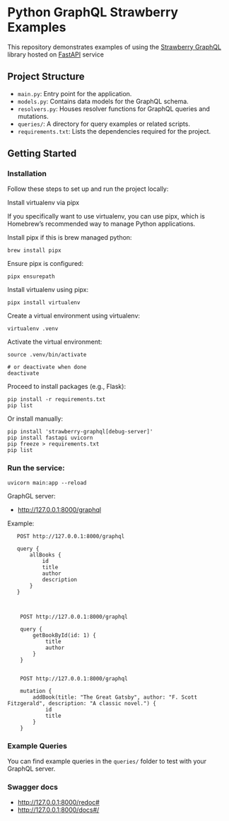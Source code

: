 
# Python GraphQL Strawberry Examples

This repository demonstrates examples of using the [Strawberry GraphQL](https://strawberry.rocks/) library hosted on [FastAPI](https://fastapi.tiangolo.com/) service

## Project Structure

- `main.py`: Entry point for the application.
- `models.py`: Contains data models for the GraphQL schema.
- `resolvers.py`: Houses resolver functions for GraphQL queries and mutations.
- `queries/`: A directory for query examples or related scripts.
- `requirements.txt`: Lists the dependencies required for the project.

## Getting Started

### Installation

Follow these steps to set up and run the project locally:


Install virtualenv via pipx

If you specifically want to use virtualenv, you can use pipx, which is Homebrew’s recommended way to manage Python applications.

Install pipx if this is brew managed python:

    brew install pipx

Ensure pipx is configured:

    pipx ensurepath

Install virtualenv using pipx:

    pipx install virtualenv

Create a virtual environment using virtualenv:

    virtualenv .venv

Activate the virtual environment:

    source .venv/bin/activate

    # or deactivate when done
    deactivate

Proceed to install packages (e.g., Flask):

    pip install -r requirements.txt
    pip list

Or install manually:

    pip install 'strawberry-graphql[debug-server]'
    pip install fastapi uvicorn
    pip freeze > requirements.txt
    pip list

### Run the service:

    uvicorn main:app --reload

GraphGL server:
- http://127.0.0.1:8000/graphql

Example:

```commandline
   POST http://127.0.0.1:8000/graphql
   
   query {
       allBooks {
           id
           title
           author
           description
       }
   }



    POST http://127.0.0.1:8000/graphql
    
    query {
        getBookById(id: 1) {
            title
            author
        }
    }
   
   
    POST http://127.0.0.1:8000/graphql
    
    mutation {
        addBook(title: "The Great Gatsby", author: "F. Scott Fitzgerald", description: "A classic novel.") {
            id
            title
        }
    }

```

### Example Queries

You can find example queries in the `queries/` folder to test with your GraphQL server.

### Swagger docs

- http://127.0.0.1:8000/redoc#
- http://127.0.0.1:8000/docs#/



